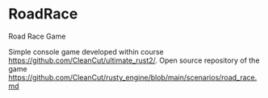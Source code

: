 # RoadRace
Road Race Game

Simple console game developed within course https://github.com/CleanCut/ultimate_rust2/. Open source repository of the game https://github.com/CleanCut/rusty_engine/blob/main/scenarios/road_race.md